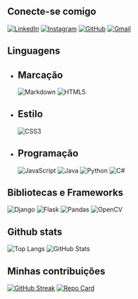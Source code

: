 ## Conecte-se comigo
[![LinkedIn](https://img.shields.io/badge/LinkedIn-0077B5?style=for-the-badge&logo=linkedin&logoColor=white)](https://www.linkedin.com/in/lucas-jordano-303124183/)                                                                                                                                                                         [![Instagram](https://img.shields.io/badge/-Instagram-%23E4405F?style=for-the-badge&logo=instagram&logoColor=white)](https://www.instagram.com/lucasjordano91/)                                                                                                                                                                                   [![GitHub](https://img.shields.io/badge/GitHub-100000?style=for-the-badge&logo=github&logoColor=white)](https://github.com/Voldrek)                                                                                                                                                                                     [![Gmail](https://img.shields.io/badge/Gmail-333333?style=for-the-badge&logo=gmail&logoColor=red)](mailto:lucasjordano91@gmail.com)

## Linguagens

- ## Marcação
    ![Markdown](https://img.shields.io/badge/Markdown-000?style=for-the-badge&logo=markdown)                                                                                                                                                                            ![HTML5](https://img.shields.io/badge/HTML5-E34F26?style=for-the-badge&logo=html5&logoColor=white)

- ## Estilo
    ![CSS3](https://img.shields.io/badge/CSS3-1572B6?style=for-the-badge&logo=css3&logoColor=white)

- ## Programação
    ![JavaScript](https://img.shields.io/badge/JavaScript-F7DF1E?style=for-the-badge&logo=javascript&logoColor=black)                                                                                                                                                                           ![Java](https://img.shields.io/badge/java-%23ED8B00.svg?style=for-the-badge&logo=openjdk&logoColor=white)                                                                                                                                                                           ![Python](https://img.shields.io/badge/python-3670A0?style=for-the-badge&logo=python&logoColor=ffdd54)                                                                                                                                                                          ![C#](https://img.shields.io/badge/C%23-239120?style=for-the-badge&logo=c-sharp&logoColor=white)

## Bibliotecas e Frameworks
![Django](https://img.shields.io/badge/django-%23092E20.svg?style=for-the-badge&logo=django&logoColor=white)                                                                                                                                                                                  ![Flask](https://img.shields.io/badge/Flask-%23000.svg?style=for-the-badge&logo=Flask&logoColor=white)                                                                                                                                                                                  ![Pandas](https://img.shields.io/badge/Pandas-%23E0234E.svg?style=for-the-badge&logo=Pandas&logoColor=white)                                                                                                                                                                                  ![OpenCV](https://img.shields.io/badge/OpenCV-02569B?style=for-the-badge&logo=Opencv&logoColor=white)

## Github stats
![Top Langs](https://github-readme-stats-git-masterrstaa-rickstaa.vercel.app/api/top-langs/?username=voldrek&bg_color=000&border_color=30A3DC&title_color=E94D5F&text_color=FFF)                                                                                                                                                       ![GitHub Stats](https://github-readme-stats.vercel.app/api?username=voldrek&theme=dark&bg_color=000&border_color=30A3DC&show_icons=true&icon_color=30A3DC&title_color=E94D5F&text_color=FFF)                                                                                                                                                       

## Minhas contribuições

[![GitHub Streak](https://streak-stats.demolab.com/?user=voldrek&theme=neon-dark&background=000&border=30A3DC&dates=FFF)](https://git.io/streak-stats)                                                                                                                                                          [![Repo Card](https://github-readme-stats.vercel.app/api/pin/?username=voldrek&repo=Portfolio&bg_color=000&border_color=30A3DC&show_icons=true&icon_color=30A3DC&title_color=E94D5F&text_color=FFF)](https://github.com/voldrek/Portfolio)

